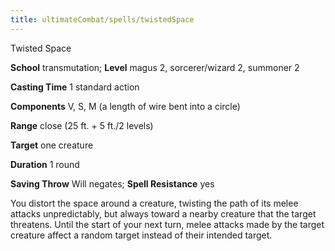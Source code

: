 ```yaml
---
title: ultimateCombat/spells/twistedSpace
---
```

Twisted Space

**School** transmutation; **Level** magus 2, sorcerer/wizard 2, summoner 2

**Casting Time** 1 standard action

**Components** V, S, M (a length of wire bent into a circle)

**Range** close (25 ft. + 5 ft./2 levels)

**Target** one creature

**Duration** 1 round

**Saving Throw** Will negates; **Spell Resistance** yes

You distort the space around a creature, twisting the path of its melee attacks unpredictably, but always toward a nearby creature that the target threatens. Until the start of your next turn, melee attacks made by the target creature affect a random target instead of their intended target.

